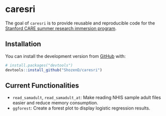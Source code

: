 
<!-- README.md is generated from README.Rmd. Please edit that file -->

# caresri

<!-- badges: start -->
<!-- badges: end -->

The goal of `caresri` is to provide reusable and reproducible code for
the [Stanford CARE summer research immersion
program](https://med.stanford.edu/care/education/student-summer-internship).

## Installation

You can install the development version from
[GitHub](https://github.com/ShozenD/caresri) with:

``` r
# install.packages("devtools")
devtools::install_github("ShozenD/caresri")
```

## Current Functionalities

-   `read_samadult`, `read_samadult_at`: Make reading NHIS sample adult
    files easier and reduce memory consumption.
-   `ggforest`: Create a forest plot to display logistic regression
    results.
